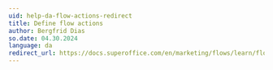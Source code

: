 ```yaml
---
uid: help-da-flow-actions-redirect
title: Define flow actions
author: Bergfrid Dias
so.date: 04.30.2024
language: da
redirect_url: https://docs.superoffice.com/en/marketing/flows/learn/flow-actions.html
---
```

